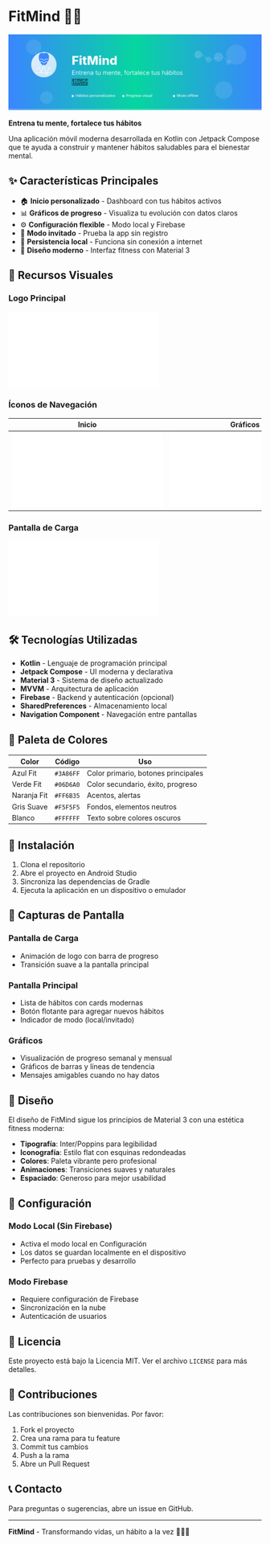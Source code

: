 # FitMind 💪🧠

![FitMind Banner](fitmind_banner.svg)

**Entrena tu mente, fortalece tus hábitos**

Una aplicación móvil moderna desarrollada en Kotlin con Jetpack Compose que te ayuda a construir y mantener hábitos saludables para el bienestar mental.

## ✨ Características Principales

- 🏠 **Inicio personalizado** - Dashboard con tus hábitos activos
- 📊 **Gráficos de progreso** - Visualiza tu evolución con datos claros
- ⚙️ **Configuración flexible** - Modo local y Firebase
- 👤 **Modo invitado** - Prueba la app sin registro
- 💾 **Persistencia local** - Funciona sin conexión a internet
- 🎨 **Diseño moderno** - Interfaz fitness con Material 3

## 🎨 Recursos Visuales

### Logo Principal
![FitMind Logo](app/src/main/res/drawable/fitmind_logo.xml)

### Íconos de Navegación
| Inicio | Gráficos | Configuración | Agregar | Invitado |
|--------|----------|---------------|---------|----------|
| ![Home](app/src/main/res/drawable/icon_home.xml) | ![Charts](app/src/main/res/drawable/icon_charts.xml) | ![Settings](app/src/main/res/drawable/icon_settings.xml) | ![Add](app/src/main/res/drawable/icon_add.xml) | ![Guest](app/src/main/res/drawable/icon_guest.xml) |

### Pantalla de Carga
![Splash Screen](app/src/main/res/drawable/fitmind_splash.xml)

## 🛠️ Tecnologías Utilizadas

- **Kotlin** - Lenguaje de programación principal
- **Jetpack Compose** - UI moderna y declarativa
- **Material 3** - Sistema de diseño actualizado
- **MVVM** - Arquitectura de aplicación
- **Firebase** - Backend y autenticación (opcional)
- **SharedPreferences** - Almacenamiento local
- **Navigation Component** - Navegación entre pantallas

## 🎯 Paleta de Colores

| Color | Código | Uso |
|-------|--------|-----|
| Azul Fit | `#3A86FF` | Color primario, botones principales |
| Verde Fit | `#06D6A0` | Color secundario, éxito, progreso |
| Naranja Fit | `#FF6B35` | Acentos, alertas |
| Gris Suave | `#F5F5F5` | Fondos, elementos neutros |
| Blanco | `#FFFFFF` | Texto sobre colores oscuros |

## 🚀 Instalación

1. Clona el repositorio
2. Abre el proyecto en Android Studio
3. Sincroniza las dependencias de Gradle
4. Ejecuta la aplicación en un dispositivo o emulador

## 📱 Capturas de Pantalla

### Pantalla de Carga
- Animación de logo con barra de progreso
- Transición suave a la pantalla principal

### Pantalla Principal
- Lista de hábitos con cards modernas
- Botón flotante para agregar nuevos hábitos
- Indicador de modo (local/invitado)

### Gráficos
- Visualización de progreso semanal y mensual
- Gráficos de barras y líneas de tendencia
- Mensajes amigables cuando no hay datos

## 🎨 Diseño

El diseño de FitMind sigue los principios de Material 3 con una estética fitness moderna:

- **Tipografía**: Inter/Poppins para legibilidad
- **Iconografía**: Estilo flat con esquinas redondeadas
- **Colores**: Paleta vibrante pero profesional
- **Animaciones**: Transiciones suaves y naturales
- **Espaciado**: Generoso para mejor usabilidad

## 🔧 Configuración

### Modo Local (Sin Firebase)
- Activa el modo local en Configuración
- Los datos se guardan localmente en el dispositivo
- Perfecto para pruebas y desarrollo

### Modo Firebase
- Requiere configuración de Firebase
- Sincronización en la nube
- Autenticación de usuarios

## 📄 Licencia

Este proyecto está bajo la Licencia MIT. Ver el archivo `LICENSE` para más detalles.

## 🤝 Contribuciones

Las contribuciones son bienvenidas. Por favor:

1. Fork el proyecto
2. Crea una rama para tu feature
3. Commit tus cambios
4. Push a la rama
5. Abre un Pull Request

## 📞 Contacto

Para preguntas o sugerencias, abre un issue en GitHub.

---

**FitMind** - Transformando vidas, un hábito a la vez 🧘‍♂️✨
